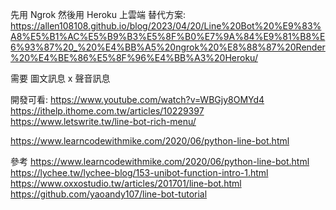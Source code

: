 先用 Ngrok
然後用 Heroku 上雲端
替代方案:
https://allen108108.github.io/blog/2023/04/20/Line%20Bot%20%E9%83%A8%E5%B1%AC%E5%B9%B3%E5%8F%B0%E7%9A%84%E9%81%B8%E6%93%87%20_%20%E4%BB%A5%20ngrok%20%E8%88%87%20Render%20%E4%BE%86%E5%8F%96%E4%BB%A3%20Heroku/

需要 圖文訊息 x 聲音訊息

開發可看:
https://www.youtube.com/watch?v=WBGjy8OMYd4
https://ithelp.ithome.com.tw/articles/10229397
https://www.letswrite.tw/line-bot-rich-menu/

https://www.learncodewithmike.com/2020/06/python-line-bot.html

參考
https://www.learncodewithmike.com/2020/06/python-line-bot.html
https://lychee.tw/lychee-blog/153-unibot-function-intro-1.html
https://www.oxxostudio.tw/articles/201701/line-bot.html
https://github.com/yaoandy107/line-bot-tutorial
